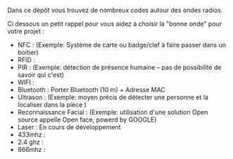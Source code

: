 Dans ce dépôt vous trouvez de nombreux codes autour des ondes radios. 

Ci dessous un petit rappel pour vous aidez à choisir la "bonne onde" pour votre projet :

- NFC :  (Exemple: Système de carte ou badge/clef à faire passer dans un boitier)
- RFID :  
- PIR : (Exemple: détection de présence humaine – pas de possibilité de savoir qui c'est)
- WIFI : 
- Bluetooth : Porter  Bluetooth (10 m) + Adresse MAC
- Ultrason : (Exemple: moyen précis de détecter une personne et la localiser dans la pièce )
- Reconnaissance Facial : (Exemple: utilisation d'une solution Open source appelle Open face, powerd by GOOGLE)
- Laser : En cours de développement 
- 433mhz :
- 2.4 ghz :
- 866mhz : 
